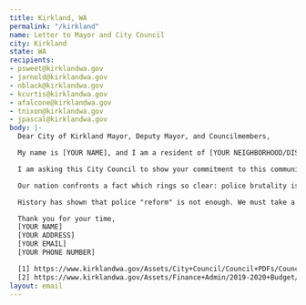 ```yaml
---
title: Kirkland, WA
permalink: "/kirkland"
name: Letter to Mayor and City Council
city: Kirkland
state: WA
recipients:
- psweet@kirklandwa.gov
- jarnold@kirklandwa.gov
- nblack@kirklandwa.gov
- kcurtis@kirklandwa.gov
- afalcone@kirklandwa.gov
- tnixon@kirklandwa.gov
- jpascal@kirklandwa.gov
body: |-
  Dear City of Kirkland Mayor, Deputy Mayor, and Councilmembers,

  My name is [YOUR NAME], and I am a resident of [YOUR NEIGHBORHOOD/DISTRICT]. I am writing to demand that the City Council adopts a 2021-2022 Budget for the people that satisfies the council's public safety goal of "[Providing] for public safety through a community-based approach that focuses on prevention of problems..." [1] and redirects funding away from the police.

  I am asking this City Council to show your commitment to this community by making meaningful changes to the city's priorities as reflected in the budget. In the 2019-2020 Budget, the City of Kirkland allocated 21% of its 245 million dollars in expenses to the Kirkland Police Department [2]. I urge you to advocate for a meaningful reallocation of the city's expenditures: away from policing and towards social programs and resources that support housing, jobs, education, health care, child care, and other critical community needs.

  Our nation confronts a fact which rings so clear: police brutality is not a problem we can solve with reform alone. Police brutality is evidence of police power gone too far. Ironically, we have seen police response to peaceful protests across our country be incredibly aggressive. We have seen police terrorize journalists, civilian medics, and peaceful protesters just across the lake in Seattle. Tear gas, mace, and rubber bullets have been used to qualm dissent.

  History has shown that police "reform" is not enough. We must take a hard look at the ways that the current system in place fails to serve--and in fact actively harms--our community, and come together to reimagine the role of police in our city.

  Thank you for your time,
  [YOUR NAME]
  [YOUR ADDRESS]
  [YOUR EMAIL]
  [YOUR PHONE NUMBER]

  [1] https://www.kirklandwa.gov/Assets/City+Council/Council+PDFs/Council+Goals+2019.pdf
  [2] https://www.kirklandwa.gov/Assets/Finance+Admin/2019-2020+Budget/2019-2020+Final+Budget+Document.pdf
layout: email
---
```



